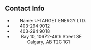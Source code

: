 ## Contact Info 

- <i class="fa fa-star"></i> &nbsp;&nbsp;&nbsp;&nbsp;&nbsp;&nbsp;Name: U-TARGET ENERGY LTD.
- <i class="fa fa-phone"></i> &nbsp;&nbsp;&nbsp;&nbsp;&nbsp;&nbsp;403-294 9012
- <i class="fa fa-fax"></i> &nbsp;&nbsp;&nbsp;&nbsp;&nbsp;&nbsp;403-294 9018
- <i class="fa fa-map-marker"></i> &nbsp;&nbsp;&nbsp;&nbsp;&nbsp;&nbsp; Bay 10, 10672-46th Street SE   
&nbsp;&nbsp;&nbsp;&nbsp;&nbsp;&nbsp;&nbsp;&nbsp;&nbsp;&nbsp;&nbsp;&nbsp;Calgary, AB T2C 1G1



